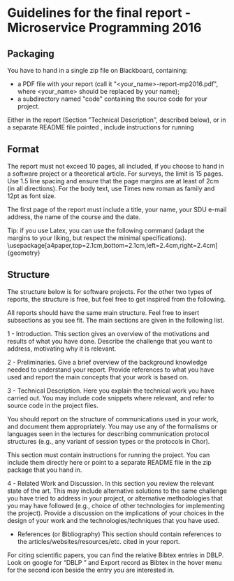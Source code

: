 # Guidelines for the final report - Microservice Programming 2016

## Packaging

You have to hand in a single zip file on Blackboard, containing:

- a PDF file with your report (call it "<your_name>-report-mp2016.pdf", where <your_name> should be
replaced by your name);
- a subdirectory named "code" containing the source code for your project.

Either in the report (Section "Technical Description", described below), or in a separate README
file pointed , include instructions for running


## Format

The report must not exceed 10 pages, all included, if you choose to hand in a software project or a theoretical article. For surveys, the limit is 15 pages.
Use 1.5 line spacing and ensure that the page margins are at least of 2cm (in all directions).
For the body text, use Times new roman as family and 12pt as font size.

The first page of the report must include a title, your name, your SDU e-mail address, the name of the course and the date.

Tip: if you use Latex, you can use the following command (adapt the margins to your liking, but respect the minimal specifications).
\usepackage[a4paper,top=2.1cm,bottom=2.1cm,left=2.4cm,right=2.4cm]{geometry}

## Structure

The structure below is for software projects. For the other two types of reports, the structure is free, but feel free to get inspired from the following.

All reports should have the same main structure. Feel free to insert subsections as you see fit.
The main sections are given in the following list.

1 - Introduction.
This section gives an overview of the motivations and results of what you have done.
Describe the challenge that you want to address, motivating why it is relevant.

2 - Preliminaries.
Give a brief overview of the background knowledge needed to understand your report.
Provide references to what you have used and report the main concepts that your work is based on.

3 - Technical Description.
Here you explain the technical work you have carried out.
You may include code snippets where relevant, and refer to source code in the project files.

You should report on the structure of communications used in your work, and document them
appropriately. You may use any of the formalisms or languages seen in the lectures for describing
communication protocol structures (e.g., any variant of session types or the protocols in Chor).

This section must contain instructions for running the project. You can include them directly here
or point to a separate README file in the zip package that you hand in.

4 - Related Work and Discussion.
In this section you review the relevant state of the art. This may include alternative solutions to the
same challenge you have tried to address in your project, or alternative methodologies that you may
have followed (e.g., choice of other technologies for implementing the project).
Provide a discussion on the implications of your choices in the design of your work and the technologies/techniques
that you have used.

- References (or Bibliography)
This section should contain references to the articles/websites/resources/etc. cited in your report.

For citing scientific papers, you can find the relative Bibtex entries in DBLP. Look on google for “DBLP <name of the author>” and Export record as Bibtex in the hover menu for the second icon beside the entry you are interested in.
